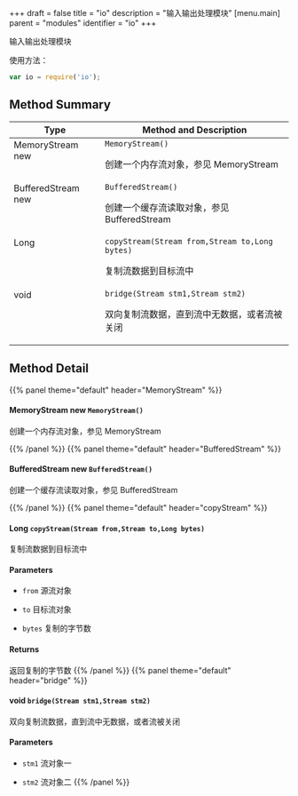 +++
draft = false
title = "io"
description = "输入输出处理模块"
[menu.main]
parent = "modules"
identifier = "io"
+++

输入输出处理模块

使用方法： 
```js
var io = require('io');
```

## Method Summary

Type                           | Method and Description
-------------------------------|---------------------------------------------
MemoryStream new            | `MemoryStream()`<p>创建一个内存流对象，参见 MemoryStream</p>
BufferedStream new            | `BufferedStream()`<p>创建一个缓存流读取对象，参见 BufferedStream</p>
Long            | `copyStream(Stream from,Stream to,Long bytes)`<p>复制流数据到目标流中</p>
void            | `bridge(Stream stm1,Stream stm2)`<p>双向复制流数据，直到流中无数据，或者流被关闭</p>

## Method Detail

{{% panel theme="default" header="MemoryStream" %}}
#### **MemoryStream new** `MemoryStream()`

创建一个内存流对象，参见 MemoryStream

{{% /panel %}}
{{% panel theme="default" header="BufferedStream" %}}
#### **BufferedStream new** `BufferedStream()`

创建一个缓存流读取对象，参见 BufferedStream

{{% /panel %}}
{{% panel theme="default" header="copyStream" %}}
#### **Long** `copyStream(Stream from,Stream to,Long bytes)`

复制流数据到目标流中

#### Parameters
* `from` 源流对象 

* `to` 目标流对象 

* `bytes` 复制的字节数 

#### Returns
返回复制的字节数
{{% /panel %}}
{{% panel theme="default" header="bridge" %}}
#### **void** `bridge(Stream stm1,Stream stm2)`

双向复制流数据，直到流中无数据，或者流被关闭

#### Parameters
* `stm1` 流对象一 

* `stm2` 流对象二
{{% /panel %}}

<style>
  td {
    vertical-align: top;
  }
</style>